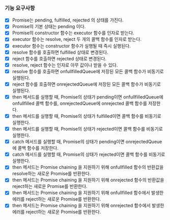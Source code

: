### 기능 요구사항

- [x] Promise는 pending, fulfilled, rejected 의 상태를 가진다.
- [x] Promise의 기본 상태는 pending 이다.
- [x] Promise의 constructor 함수는 executor 함수를 인자로 받는다.
- [x] executor 함수는 resolve, reject 두 개의 콜백 함수를 인자로 받는다.
- [x] executor 함수는 constructor 함수가 실행될 때 즉시 실행된다.
- [x] resolve 함수를 호출하면 fulfilled 상태로 변경된다.
- [x] reject 함수를 호출하면 rejected 상태로 변경된다.
- [x] resolve, reject 함수는 인자로 아무 값이나 받을 수 있다.
- [x] resolve 함수를 호출하면 onfullfilledQueue에 저장된 모든 콜백 함수가 비동기로 실행된다.
- [x] reject 함수를 호출하면 onrejectedQueue에 저장된 모든 콜백 함수가 비동기로 실행된다.
- [x] then 메서드를 실행할 때, Promise의 상태가 pending이면 onfullfilledQueue에 onfullfilled 콜백 함수를, onrejectedQueue에 onrejected 콜백 함수를 저장한다.
- [x] then 메서드를 실행할 때, Promise의 상태가 fulfilled이면 콜백 함수를 비동기로 실행한다.
- [x] then 메서드를 실행할 때, Promise의 상태가 rejected이면 콜백 함수를 비동기로 실행한다.
- [x] catch 메서드를 실행할 때, Promise의 상태가 pending이면 onrejectedQueue에 콜백 함수를 저장한다.
- [x] catch 메서드를 실행할 때, Promise의 상태가 rejected이면 콜백 함수를 비동기로 실행한다.
- [x] then 메서드는 Promise chaining 을 지원하기 위해 onfullfilled 함수의 반환값을 resolve하는 새로운 Promise를 반환한다.
- [x] then 메서드는 Promise chaining 을 지원하기 위해 onrejected 함수의 반환값을 reject하는 새로운 Promise를 반환한다.
- [x] then 메서드는 Promise chaining 을 지원하기 위해 onfullfilled 함수에서 발생한 에러를 reject하는 새로운 Promise를 반환한다.
- [x] then 메서드는 Promise chaining 을 지원하기 위해 onrejected 함수에서 발생한 에러를 reject하는 새로운 Promise를 반환한다.

